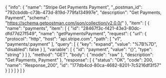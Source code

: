 {
  "info": {
    "name": "Stripe Get Payments Payment",
    "_postman_id": "792cbddb-c73b-473d-819d-779fa134997e",
    "description": "Get Payments, Payment",
    "schema": "https://schema.getpostman.com/json/collection/v2.0.0/"
  },
  "item": [
    {
      "name": "payments",
      "item": [
        {
          "id": "28467f3c-f421-43e3-80dc-dfd77d27f549",
          "name": "getPaymentsPayment",
          "request": {
            "url": {
              "protocol": "http",
              "host": "api.stripe.com",
              "path": [
                "v1",
                "payments/:payment"
              ],
              "query": [
                {
                  "key": "expand",
                  "value": "%7B%7D",
                  "disabled": false
                }
              ],
              "variable": [
                {
                  "id": "payment",
                  "value": "{}",
                  "type": "string"
                }
              ]
            },
            "method": "GET",
            "body": {
              "mode": "raw"
            },
            "description": "Get Payments, Payment"
          },
          "response": [
            {
              "status": "OK",
              "code": 200,
              "name": "Response_200",
              "id": "177db4cd-80ca-4682-8201-7c5216df3f57"
            }
          ]
        }
      ]
    }
  ]
}